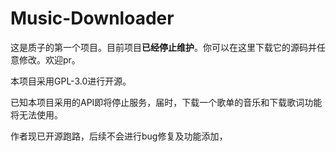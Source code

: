 # Music-Downloader
这是质子的第一个项目。目前项目**已经停止维护**。你可以在这里下载它的源码并任意修改。欢迎pr。

本项目采用GPL-3.0进行开源。

已知本项目采用的API即将停止服务，届时，下载一个歌单的音乐和下载歌词功能将无法使用。

作者现已开源跑路，后续不会进行bug修复及功能添加，
